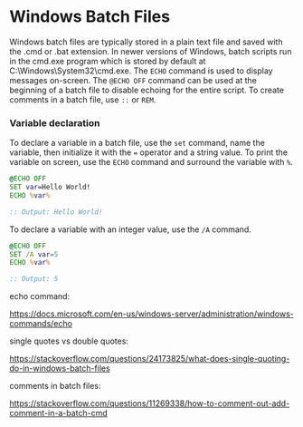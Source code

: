 # Windows Batch Files

Windows batch files are typically stored in a plain text file and saved with the .cmd or .bat extension. In newer versions of Windows, batch scripts run in the cmd.exe program which is stored by default at C:\Windows\System32\cmd.exe. The `ECHO` command is used to display messages on-screen. The `@ECHO OFF` command can be used at the beginning of a batch file to disable echoing for the entire script. To create comments in a batch file, use `::` or `REM`.

### Variable declaration

To declare a variable in a batch file, use the `set` command, name the variable, then initialize it with the `=` operator and a string value. To print the variable on screen, use the `ECHO` command and surround the variable with `%`.

```cmd
@ECHO OFF
SET var=Hello World!
ECHO %var%

:: Output: Hello World!
```

To declare a variable with an integer value, use the `/A` command.

```cmd
@ECHO OFF
SET /A var=5
ECHO %var%

:: Output: 5
```

echo command:

https://docs.microsoft.com/en-us/windows-server/administration/windows-commands/echo

single quotes vs double quotes: 

https://stackoverflow.com/questions/24173825/what-does-single-quoting-do-in-windows-batch-files

comments in batch files:

https://stackoverflow.com/questions/11269338/how-to-comment-out-add-comment-in-a-batch-cmd
